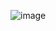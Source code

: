 ![image](https://github.com/brandoncharris/fleetingfascinations/assets/148388555/66b4e39d-62cf-402d-bbc2-97bdf62b5a5f)
